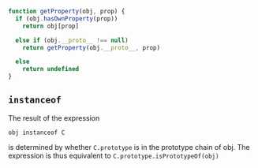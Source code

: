 ```js
function getProperty(obj, prop) {
  if (obj.hasOwnProperty(prop))
    return obj[prop]

  else if (obj.__proto__ !== null)
    return getProperty(obj.__proto__, prop)

  else
    return undefined
}
```

## `instanceof`
The result of the expression

    obj instanceof C

is determined by whether `C.prototype` is in the prototype chain of obj. The expression is thus equivalent to
    `C.prototype.isPrototypeOf(obj)`

[1]: http://blog.vjeux.com/2011/javascript/how-prototypal-inheritance-really-works.html "Vjeux's article"
